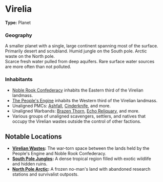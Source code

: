 # Virelia

**Type:** Planet  

### Geography  
A smaller planet with a single, large continent spanning most of the surface.  
Primarily desert and scrubland. Humid jungle on the South pole. Arctic waste on the North pole.  
Scarce fresh water pulled from deep aquifers. Rare surface water sources are more often than not polluted.  

### Inhabitants
- [Noble Rook Confederacy](/Factions/Noble%20Rook%20Confederacy.md) inhabits the Eastern third of the Virelian landmass.
- [The People's Engine](/Factions/The%20People's%20Engine.md) inhabits the Western third of the Virelian landmass.
- Unaligned PMCs: [Ashfall](/Factions/Ashfall.md), [Cinderknife](/Factions/Cinderknife.md), and more.
- Unaligned Warbands: [Brazen Thorn](/Factions/Warband/Brazen%20Thorn.md), [Echo Reliquary](/Factions/Echo%20Reliquary.md), and more.
- Various groups of unaligned scavengers, settlers, and natives that occupy the Virelian wastes outside the control of other factions.

## Notable Locations

- **[Virelian Wastes](./Virelian%20Wastes.md):** The war-torn space between the lands held by the People's Engine and Noble Rook Confederacy.
- **[South Pole Jungles](./Virelian%20South%20Pole.md):** A dense tropical region filled with exotic wildlife and hidden ruins.
- **[North Pole Arctic](./Virelian%20North%20Pole.md):** A frozen no-man's land with abandoned research stations and survivalist outposts.
